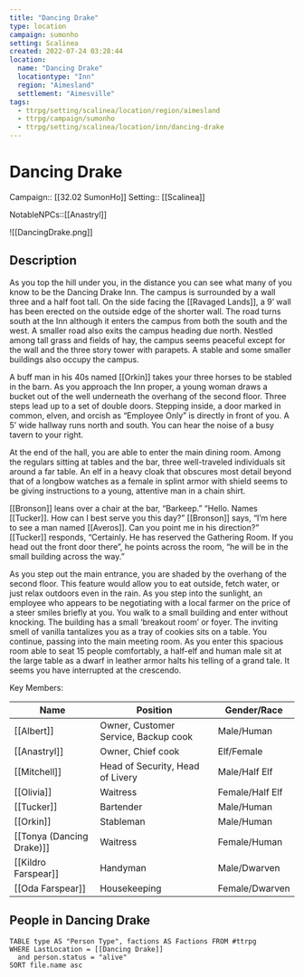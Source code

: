 ```yaml
---
title: "Dancing Drake"
type: location
campaign: sumonho
setting: Scalinea
created: 2022-07-24 03:28:44
location:
  name: "Dancing Drake"
  locationtype: "Inn"
  region: "Aimesland"
  settlement: "Aimesville"
tags:
  - ttrpg/setting/scalinea/location/region/aimesland
  - ttrpg/campaign/sumonho
  - ttrpg/setting/scalinea/location/inn/dancing-drake
---
```

# Dancing Drake

Campaign:: [[32.02 SumonHo]]
Setting:: [[Scalinea]]

NotableNPCs::[[Anastryl]]

![[DancingDrake.png]]

## Description

As you top the hill under you, in the distance you can see what many of you know to be the Dancing Drake Inn. The campus is surrounded by a wall three and a half foot tall. On the side facing the [[Ravaged Lands]], a 9’ wall has been erected on the outside edge of the shorter wall. The road turns south at the Inn although it enters the campus from both the south and the west. A smaller road also exits the campus heading due north. Nestled among tall grass and fields of hay, the campus seems peaceful except for the wall and the three story tower with parapets. A stable and some smaller buildings also occupy the campus.

A buff man in his 40s named [[Orkin]] takes your three horses to be stabled in the barn. As you approach the Inn proper, a young woman draws a bucket out of the well underneath the overhang of the second floor. Three steps lead up to a set of double doors. Stepping inside, a door marked in common, elven, and orcish as “Employee Only” is directly in front of you. A 5’ wide hallway runs north and south. You can hear the noise of a busy tavern to your right.

At the end of the hall, you are able to enter the main dining room. Among the regulars sitting at tables and the bar, three well-traveled individuals sit around a far table. An elf in a heavy cloak that obscures most detail beyond that of a longbow watches as a female in splint armor with shield seems to be giving instructions to a young, attentive man in a chain shirt.

[[Bronson]] leans over a chair at the bar, “Barkeep.” “Hello. Names [[Tucker]]. How can I best serve you this day?” [[Bronson]] says, “I’m here to see a man named [[Averos]]. Can you point me in his direction?” [[Tucker]] responds, “Certainly. He has reserved the Gathering Room. If you head out the front door there”, he points across the room, “he will be in the small building across the way.”

As you step out the main entrance, you are shaded by the overhang of the second floor. This feature would allow you to eat outside, fetch water, or just relax outdoors even in the rain. As you step into the sunlight, an employee who appears to be negotiating with a local farmer on the price of a steer smiles briefly at you. You walk to a small building and enter without knocking. The building has a small ‘breakout room’ or foyer. The inviting smell of vanilla tantalizes you as a tray of cookies sits on a table. You continue, passing into the main meeting room. As you enter this spacious room able to seat 15 people comfortably, a half-elf and human male sit at the large table as a dwarf in leather armor halts his telling of a grand tale. It seems you have interrupted at the crescendo.

Key Members: 

| Name                      | Position                             | Gender/Race     |
| ------------------------- | ------------------------------------ | --------------- |
| [[Albert]]                | Owner, Customer Service, Backup cook | Male/Human      |
| [[Anastryl]]              | Owner, Chief cook                    | Elf/Female      |
| [[Mitchell]]              | Head of Security, Head of Livery     | Male/Half Elf   |
| [[Olivia]]                | Waitress                             | Female/Half Elf |
| [[Tucker]]                | Bartender                            | Male/Human      |
| [[Orkin]]                 | Stableman                            | Male/Human      |
| [[Tonya (Dancing Drake)]] | Waitress                             | Female/Human    |
| [[Kildro Farspear]]       | Handyman                             | Male/Dwarven    |
| [[Oda Farspear]]          | Housekeeping                         | Female/Dwarven  | 



## People in Dancing Drake

```dataview
TABLE type AS "Person Type", factions AS Factions FROM #ttrpg 
WHERE LastLocation = [[Dancing Drake]]
  and person.status = "alive"
SORT file.name asc
```

